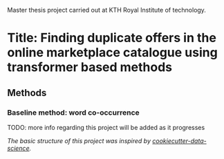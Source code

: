 Master thesis project carried out at KTH Royal Institute of technology.

# Title: Finding duplicate offers in the online marketplace catalogue using transformer based methods

## Methods
### Baseline method: word co-occurrence


TODO: more info regarding this project will be added as it progresses

_The basic structure of this project was inspired by 
[cookiecutter-data-science](https://drivendata.github.io/cookiecutter-data-science/)._